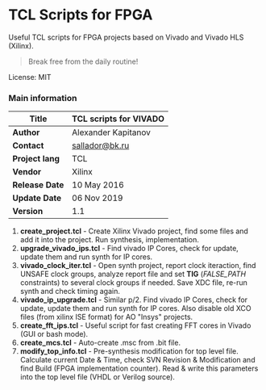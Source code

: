 # TCL Scripts for FPGA
Useful TCL scripts for FPGA projects based on Vivado and Vivado HLS (Xilinx).

> Break free from the daily routine!  

License: MIT

### Main information


| **Title**         | TCL scripts for VIVADO|
| -- | -- |
| **Author**        | Alexander Kapitanov   |
| **Contact**       | sallador@bk.ru        |
| **Project lang**  | TCL                   |
| **Vendor**        | Xilinx                |
| **Release Date**  | 10 May 2016           |
| **Update  Date**  | 06 Nov 2019           |
| **Version**       | 1.1                   |


1. **create_project.tcl** - Create Xilinx Vivado project, find some files and add it into the project. Run synthesis, implementation.
2. **upgrade_vivado_ips.tcl** - Find vivado IP Cores, check for update, update them and run synth for IP cores.
3. **vivado_clock_iter.tcl** - Open synth project, report clock iteraction, find UNSAFE clock groups, analyze report file and set **TIG** (_FALSE_PATH_ constraints) to several clock groups if needed. Save XDC file, re-run synth and check timing again.
4. **vivado_ip_upgrade.tcl** - Similar p/2. Find vivado IP Cores, check for update, update them and run synth for IP cores. Also disable old XCO files (from xilinx ISE format) for AO "Insys" projects.
5. **create_fft_ips.tcl** - Useful script for fast creating FFT cores in Vivado (GUI or bash mode).
6. **create_mcs.tcl** - Auto-create .msc from .bit file.
7. **modify_top_info.tcl** - Pre-synthesis modification for top level file. Calculate current Date & Time, check SVN Revision & Modification and find Build (FPGA implementation counter). Read & write this parameters into the top level file (VHDL or Verilog source).
